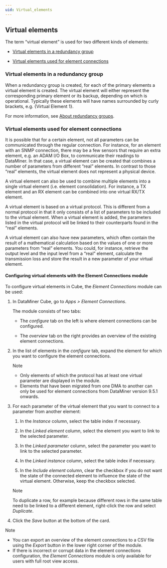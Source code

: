 ```yaml
---
uid: Virtual_elements
---
```


## Virtual elements

The term “virtual element” is used for two different kinds of elements:

- [Virtual elements in a redundancy group](#virtual-elements-in-a-redundancy-group)

- [Virtual elements used for element connections](#virtual-elements-used-for-element-connections)

### Virtual elements in a redundancy group

When a redundancy group is created, for each of the primary elements a virtual element is created. The virtual element will either represent the corresponding primary element or its backup, depending on which is operational. Typically these elements will have names surrounded by curly brackets, e.g. {Virtual Element 1}.

For more information, see [About redundancy groups](../RedundancyGroups/About_redundancy_groups.md).

### Virtual elements used for element connections

It is possible that for a certain element, not all parameters can be communicated through the regular connection. For instance, for an element with an SNMP connection, there may be a few sensors that require an extra element, e.g. an ADAM I/O Box, to communicate their readings to DataMiner. In that case, a virtual element can be created that combines a number of parameters from different “real” elements. In contrast to those “real” elements, the virtual element does not represent a physical device.

A virtual element can also be used to combine multiple elements into a single virtual element (i.e. element consolidation). For instance, a TX element and an RX element can be combined into one virtual RX/TX element.

A virtual element is based on a virtual protocol. This is different from a normal protocol in that it only consists of a list of parameters to be included to the virtual element. When a virtual element is added, the parameters listed in the virtual protocol will be linked to their counterparts found in the “real” elements.

A virtual element can also have new parameters, which often contain the result of a mathematical calculation based on the values of one or more parameters from “real” elements. You could, for instance, retrieve the output level and the input level from a “real” element, calculate the transmission loss and store the result in a new parameter of your virtual element.

#### Configuring virtual elements with the Element Connections module

To configure virtual elements in Cube, the *Element Connections* module can be used:

1. In DataMiner Cube, go to *Apps \> Element Connections*.

    The module consists of two tabs:

    - The *configure* tab on the left is where element connections can be configured.

    - The *overview* tab on the right provides an overview of the existing element connections.

2. In the list of elements in the *configure* tab, expand the element for which you want to configure the element connections.

    > [!NOTE]
    > - Only elements of which the protocol has at least one virtual parameter are displayed in the module.
    > - Elements that have been migrated from one DMA to another can only be used for element connections from DataMiner version 9.5.1 onwards.

3. For each parameter of the virtual element that you want to connect to a parameter from another element:

    1. In the *Instance* column, select the table index if necessary.

    2. In the *Linked element* column, select the element you want to link to the selected parameter.

    3. In the *Linked parameter* column, select the parameter you want to link to the selected parameter.

    4. In the *Linked instance* column, select the table index if necessary.

    5. In the *Include element* column, clear the checkbox if you do not want the state of the connected element to influence the state of the virtual element. Otherwise, keep the checkbox selected.

    > [!NOTE]
    > To duplicate a row, for example because different rows in the same table need to be linked to a different element, right-click the row and select *Duplicate*.

4. Click the *Save* button at the bottom of the card.

> [!NOTE]
> - You can export an overview of the element connections to a CSV file using the *Export* button in the lower right corner of the module.
> - If there is incorrect or corrupt data in the element connections configuration, the *Element Connections* module is only available for users with full root view access.
>
